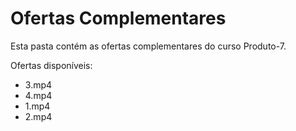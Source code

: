 # Ofertas Complementares

Esta pasta contém as ofertas complementares do curso Produto-7.

Ofertas disponíveis:
- 3.mp4
- 4.mp4
- 1.mp4
- 2.mp4